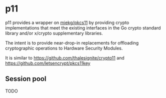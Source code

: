 # p11

p11 provides a wrapper on [miekg/pkcs11](https://github.com/miekg/pkcs11) by providing crypto implementations that meet the existing interfaces in the Go crypto standard library and/or x/crypto supplementary libraries.

The intent is to provide near-drop-in replacements for offloading cryptographic operations to Hardware Security Modules.

It is similar to https://github.com/thalesignite/crypto11 and https://github.com/letsencrypt/pkcs11key

## Session pool

TODO